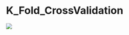 # K_Fold_CrossValidation

![](https://zitaoshen.rbind.io/project/machine_learning/machine-learning-101-cross-vaildation/featured.png)
